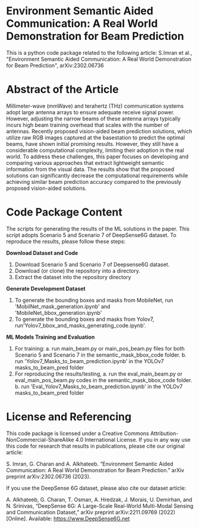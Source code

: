 # Environment Semantic Aided Communication: A Real World Demonstration for Beam Prediction

This is a python code package related to the following article: S.Imran et al., "Environment Semantic Aided Communication: A Real World Demonstration for Beam Prediction", arXiv:2302.06736

# Abstract of the Article
Millimeter-wave (mmWave) and terahertz (THz) communication systems adopt large antenna arrays to ensure adequate receive signal power. However, adjusting the narrow beams of these antenna arrays typically incurs high beam training overhead that scales with the number of antennas. Recently proposed vision-aided beam prediction solutions, which utilize raw RGB images captured at the basestation to predict the optimal beams, have shown initial promising results. However, they still have a considerable computational complexity, limiting their adoption in the real world. To address these challenges, this paper focuses on developing and comparing various approaches that extract lightweight semantic information from the visual data. The results show that the proposed solutions can significantly decrease the computational requirements while achieving similar beam prediction accuracy compared to the previously proposed vision-aided solutions.

# Code Package Content

The scripts for generating the results of the ML solutions in the paper. This script adopts Scenario 5 and Scenario 7 of DeepSense6G dataset.
To reproduce the results, please follow these steps:

**Download Dataset and Code** 

1. Download Scenario 5 and Scenario 7 of Deepsense6G dataset.
2. Download (or clone) the repository into a directory.
3. Extract the dataset into the repository directory

**Generate Development Dataset** 
1. To generate the bounding boxes and masks from MobileNet, run 'MobilNet_mask_generation.ipynb' and 'MobileNet_bbox_generation.ipynb' 
2. To generate the bounding boxes and masks from Yolov7, run'Yolov7_bbox_and_masks_generating_code.ipynb'.

**ML Models Training and Evaluation**
1. For training:
   a. run main_beam.py or main_pos_beam.py files for both Scenario 5 and Scenario 7 in the semantic_mask_bbox_code folder.
   b. run 'Yolov7_Masks_to_beam_prediction.ipynb' in the YOLOv7 masks_to_beam_pred folder
3. For reproducing the results/testing,
   a. run the eval_main_beam.py or eval_main_pos_beam.py codes in the semantic_mask_bbox_code folder.
   b. run 'Eval_Yolov7_Masks_to_beam_prediction.ipynb' in the YOLOv7 masks_to_beam_pred folder

# License and Referencing
This code package is licensed under a Creative Commons Attribution-NonCommercial-ShareAlike 4.0 International License. If you in any way use this code for research that results in publications, please cite our original article:

S. Imran, G. Charan and A. Alkhateeb. “Environment Semantic Aided Communication: A Real World Demonstration for Beam Prediction.” arXiv preprint arXiv:2302.06736    (2023). 

If you use the DeepSense 6G dataset, please also cite our dataset article:

A. Alkhateeb, G. Charan, T. Osman, A. Hredzak, J. Morais, U. Demirhan, and N. Srinivas, “DeepSense 6G: A Large-Scale Real-World Multi-Modal Sensing and     Communication Dataset,” arXiv preprint arXiv:2211.09769 (2022) [Online]. Available: https://www.DeepSense6G.net





